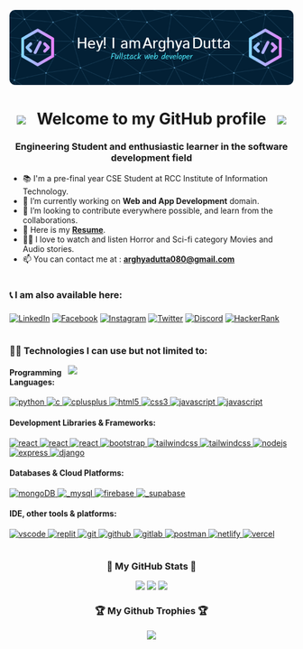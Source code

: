 ![Header](./github-header-image.png)

<h1 align="center"><img src="https://user-images.githubusercontent.com/74038190/213844263-a8897a51-32f4-4b3b-b5c2-e1528b89f6f3.png" width="40" /> &nbsp; Welcome to my GitHub profile &nbsp; <img src="https://user-images.githubusercontent.com/74038190/213844263-a8897a51-32f4-4b3b-b5c2-e1528b89f6f3.png" width="40" /></h1>
<h3 align="center">Engineering Student and enthusiastic learner in the software development field</h3>

<!-- <p align="left"> <img src="https://komarev.com/ghpvc/?username=arghyadutta080&label=Profile%20views&style=for-the-badge" alt="arghyadutta080" /> </p> -->

- 📚 I'm a pre-final year CSE Student at RCC Institute of Information Technology.
- 🌱 I’m currently working on **Web and App Development** domain. 
- 💞️ I’m looking to contribute everywhere possible, and learn from the collaborations.
- 📄 Here is my **[Resume](https://arghyadutta-resume.tiiny.site/)**.
- 🧑‍💻 I love to watch and listen Horror and Sci-fi category Movies and Audio stories.
- 📫 You can contact me at : **arghyadutta080@gmail.com**


# <h3 align="left"> 📞 I am also available here: <h3>
<p align="left">
<a href="https://www.linkedin.com/in/arghya-dutta-623617229" target="blank"><img alt='LinkedIn' src='https://img.shields.io/badge/LinkedIn-100000?style=for-the-badge&logo=LinkedIn&logoColor=white&labelColor=000000&color=0072b1'/></a>  
<a href="https://www.facebook.com/arghya.dutta.9404/" target="blank"><img alt='Facebook' src='https://img.shields.io/badge/Facebook-100000?style=for-the-badge&logo=Facebook&logoColor=white&labelColor=black&color=000080'/></a>
<a href="https://www.instagram.com/_arghya_dutta_/" target="blank"><img alt='Instagram' src='https://img.shields.io/badge/Instagram-100000?style=for-the-badge&logo=Instagram&logoColor=white&labelColor=000000&color=FF009E'/></a>
<a href="https://twitter.com/Arghya_Dutta08" target="blank"><img alt='Twitter' src='https://img.shields.io/badge/Twitter-100000?style=for-the-badge&logo=Twitter&logoColor=white&labelColor=000000&color=33BBFF'/></a>
<a href="discordapp.com/users/dev_dark_knight" target="blank"><img alt='Discord' src='https://img.shields.io/badge/Discord-100000?style=for-the-badge&logo=Discord&logoColor=white&labelColor=black&color=6B00B3'/></a>
<a href="https://www.hackerrank.com/arghyadutta080" target="blank"><img alt='HackerRank' src='https://img.shields.io/badge/hackerrank-100000?style=for-the-badge&logo=hackerrank&logoColor=white&labelColor=000000&color=006600'/></a>
</p>


# <h3 align="left">🧑‍💻 Technologies I can use but not limited to: </h3>
<img align="right" src="https://user-images.githubusercontent.com/74038190/229223263-cf2e4b07-2615-4f87-9c38-e37600f8381a.gif" width="400">
<p align="left">
<h4 align="left">Programming Languages: </h4>
<a href="https://www.python.org" target="_blank" rel="noreferrer"> <img src="https://skillicons.dev/icons?i=python" alt="python" width="37" height="37"/> </a>
<a href="https://www.cprogramming.com/" target="_blank" rel="noreferrer"> <img src="https://skillicons.dev/icons?i=c" alt="c" width="37" height="37"/> </a>
<a href="https://www.cplusplus.com/doc/tutorial/" target="_blank" rel="noreferrer"> <img src="https://skillicons.dev/icons?i=cpp" alt="cplusplus" width="37" height="37"/> </a>
<a href="https://www.w3.org/html/" target="_blank" rel="noreferrer"> <img src="https://skillicons.dev/icons?i=html" alt="html5" width="37" height="=37"/> </a>
<a href="https://www.w3schools.com/css/" target="_blank" rel="noreferrer"> <img src="https://skillicons.dev/icons?i=css" alt="css3" width="37" height="37"/> </a>
<a href="https://developer.mozilla.org/en-US/docs/Web/JavaScript" target="_blank" rel="noreferrer"> <img src="https://skillicons.dev/icons?i=javascript" alt="javascript" width="37" height="37"/> </a>
<a href="https://www.typescriptlang.org/docs/handbook/react.html" target="_blank" rel="noreferrer"> <img src="https://skillicons.dev/icons?i=typescript" alt="javascript" width="37" height="37"/> </a>
<h4 align="left">Development Libraries & Frameworks: </h4>
<a href="https://reactjs.org/" target="_blank" rel="noreferrer"> <img src="https://skillicons.dev/icons?i=react" alt="react" width="37" height="37"/> </a> 
<a href="" target="_blank" rel="noreferrer"> <img src="https://skillicons.dev/icons?i=next" alt="react" width="37" height="37"/> </a> 
<a href="" target="_blank" rel="noreferrer"> <img src="https://skillicons.dev/icons?i=redux" alt="react" width="37" height="37"/> </a> 
<a href="https://getbootstrap.com" target="_blank" rel="noreferrer"> <img src="https://skillicons.dev/icons?i=bootstrap" alt="bootstrap" width="37" height="37"/> </a>
<a href="" target="_blank" rel="noreferrer"> <img src="https://skillicons.dev/icons?i=tailwind" alt="tailwindcss" width="37" height="37"/> </a>
<a href="" target="_blank" rel="noreferrer"> <img src="https://skillicons.dev/icons?i=materialui" alt="tailwindcss" width="37" height="37"/> </a>
<a href="" target="_blank" rel="noreferrer"> <img src="https://skillicons.dev/icons?i=nodejs" alt="nodejs" width="37" height="37"/> </a> 
<a href="" target="_blank" rel="noreferrer"> <img src="https://skillicons.dev/icons?i=express" alt="express" width="37" height="37"/> </a> 
<a href="https://www.djangoproject.com/" target="_blank" rel="noreferrer"> <img src="https://skillicons.dev/icons?i=django" alt="django" width="37" height="37"/> </a>    

<h4 align="left">Databases & Cloud Platforms: </h4>
<a href="" target="_blank" rel="noreferrer"> <img src="https://skillicons.dev/icons?i=mongodb" alt="mongoDB" width="37" height="37"/> </a> 
<a href="" target="_blank" rel="noreferrer"> <img src="https://skillicons.dev/icons?i=mysql" alt="_mysql" width="37" height="37"/> </a> 
<a href="https://firebase.google.com/" target="_blank" rel="noreferrer"> <img src="https://skillicons.dev/icons?i=firebase" alt="firebase" width="37" height="37"/> </a>
<a href="" target="_blank" rel="noreferrer"> <img src="https://skillicons.dev/icons?i=supabase" alt="_supabase" width="37" height="37"/> </a>


<h4 align="left">IDE, other tools & platforms: </h4>
<a href="https://code.visualstudio.com/" target="_blank" rel="noreferrer"> <img src="https://skillicons.dev/icons?i=vscode" alt="vscode" width="38" height="38"/> </a>
<a href="https://replit.com/" target="_blank" rel="noreferrer"> <img src="https://skillicons.dev/icons?i=replit" alt="replit" width="37" height="37"/> </a>
<a href="https://git-scm.com/" target="_blank" rel="noreferrer"> <img src="https://skillicons.dev/icons?i=git" alt="git" width="37" height="37"/> </a>
<a href="https://github.com/" target="_blank" rel="noreferrer"> <img src="https://skillicons.dev/icons?i=github" alt="github" width="37" height="37"/> </a>
<a href="https://github.com/" target="_blank" rel="noreferrer"> <img src="https://skillicons.dev/icons?i=gitlab" alt="gitlab" width="37" height="37"/> </a>
<a href="https://www.postman.com/" target="_blank" rel="noreferrer"> <img src="https://skillicons.dev/icons?i=postman" alt="postman" width="38" height="38"/> </a>
<a href="https://www.netlify.com/" target="_blank" rel="noreferrer"> <img src="https://skillicons.dev/icons?i=netlify" alt="netlify" width="38" height="38"/> </a> 
<a href="https://vercel.com/dashboard" target="_blank" rel="noreferrer"> <img src="https://skillicons.dev/icons?i=vercel" alt="vercel" width="38" height="39"/> </a> 
</p>


# <h3 align="center">🏅 My GitHub Stats 🏅</h3>
<!--  <div aligh="center">![Profile views](https://gpvc.arturio.dev/arghyadutta080)</div> -->
<div align="center">
<img src="https://github-readme-stats.vercel.app/api/top-langs/?username=arghyadutta080&layout=compact&theme=dark#gh-dark-mode-only">
<img src="https://github-readme-stats.vercel.app/api?username=arghyadutta080&show_icons=true&include_all_commits=true&theme=dark">
<img src="https://github-readme-streak-stats.herokuapp.com/?user=arghyadutta080&theme=dark">
</div>

<div align="center">
<h3 align="center">🏆 My Github Trophies 🏆</h3>
<img align="center" src="https://github-profile-trophy.vercel.app/?username=arghyadutta080&theme=onedark">
</div>


